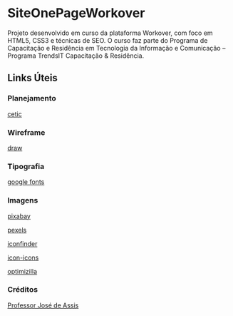 # SiteOnePageWorkover
Projeto desenvolvido em curso da plataforma Workover, com foco em HTML5, CSS3 e técnicas de SEO.
O curso faz parte do Programa de Capacitação e Residência em Tecnologia da Informação e Comunicação – Programa TrendsIT Capacitação & Residência.

## Links Úteis
### Planejamento
[cetic](https://cetic.br/)
### Wireframe
[draw](https://app.diagrams.net/)
### Tipografia
[google fonts](https://fonts.google.com/)
### Imagens
[pixabay](https://pixabay.com/pt/)

[pexels](https://www.pexels.com/pt-br/)

[iconfinder](https://www.iconfinder.com/)

[icon-icons](https://icon-icons.com/)

[optimizilla](https://imagecompressor.com/)

### Créditos
[Professor José de Assis](https://github.com/professorjosedeassis)
